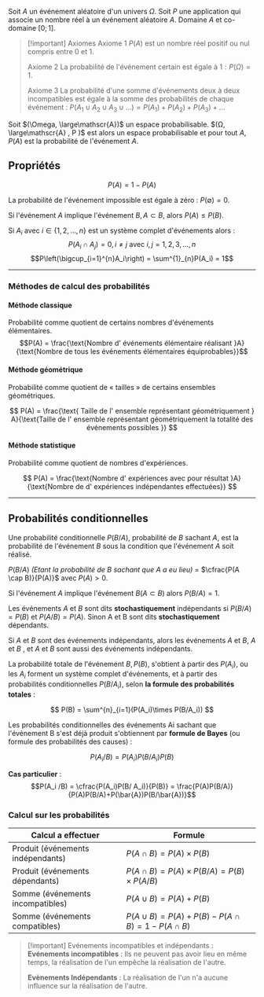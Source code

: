 Soit $A$ un événement aléatoire d'un univers $\Omega$. 
Soit $P$ une application qui associe un nombre réel à un événement aléatoire $A$. 
Domaine $A$ et co-domaine $[0 ; 1]$. 

>[!important] Axiomes
>Axiome 1 
> $P(A)$ est un nombre réel positif ou nul compris entre $0$ et $1$. 
> 
> Axiome 2 
> La probabilité de l'événement certain est égale à $1 : P(\Omega) = 1$. 
> 
> Axiome 3
> La probabilité d'une somme d'événements deux à deux incompatibles est égale à la somme des probabilités de chaque événement : $P(A_1 \cup A_2 \cup A_3 \cup \dots) = P(A_1) + P(A_2) + P(A_3) + \dots$

Soit $(\Omega, \large\mathscr{A})$ un espace probabilisable. 
$(Ω, \large\mathscr{A} , P )$ est alors un espace probabilisable et pour tout $A, P(A)$ est la probabilité de l'événement $A$. 

## Propriétés 
$$P (A) = 1 − P (A)$$


La probabilité de l'événement impossible est égale à zéro : $P(\emptyset) = 0$. 

Si l'événement $A$ implique l'événement $B, A \subset B$, alors $P(A) \leq P(B)$. 

Si $A_i$ avec $i \in \{ 1, 2, …, n \}$ est un système complet d'événements alors : 
$$P(A_i \cap A_j) = 0, i \neq j \text{ avec } i, j = 1, 2, 3, \dots, n$$
$$P\left(\bigcup_{i=1}^{n}A_i\right) = \sum^{1}_{n}P(A_i) = 1$$

---
### Méthodes de calcul des probabilités 

#### Méthode classique 

Probabilité comme quotient de certains nombres d'événements élémentaires. 
$$P(A) = \frac{\text{Nombre d' événements élémentaire réalisant }A}{\text{Nombre de tous les événements élémentaires équiprobables}}$$

#### Méthode géométrique 
Probabilité comme quotient de « tailles » de certains ensembles géométriques. 

$$
P(A) = \frac{\text{ Taille de l' ensemble représentant géométriquement } A}{\text{Taille de l' ensemble représentant géométriquement la totalité des événements possibles }}
$$
#### Méthode statistique 
Probabilité comme quotient de nombres d'expériences. 

$$
P(A) = \frac{\text{Nombre d' expériences avec pour résultat }A}{\text{Nombre de d' expériences indépendantes effectuées}}
$$

---
## Probabilités conditionnelles 

Une probabilité conditionnelle $P(B/A)$, probabilité de $B$ sachant $A$, est la probabilité de l'événement $B$ sous la condition que l'événement $A$ soit réalisé. 

$P(B/ A)$ *(Etant la probabilité de $B$ sachant que $A$ a eu lieu)*  = $\cfrac{P(A \cap B)}{P(A)}$ avec $P(A) > 0$. 

Si l'événement $A$ implique l'événement $B (A \subset B)$ alors $P(B/A) = 1$. 

Les événements $A$ et $B$ sont dits **stochastiquement** indépendants si $P(B/A) = P(B)$ et $P(A/B) = P(A)$. 
Sinon A et B sont dits **stochastiquement** dépendants. 

Si $A$ et $B$ sont des événements indépendants, alors les événements $A$ et $B$, $A$ et $B$ , et $A$ et $B$ sont aussi des événements indépendants. 

La probabilité totale de l'événement $B, P(B)$, s'obtient à partir des $P(A_i)$, ou les $A_i$ forment un système complet d'événements, et à partir des probabilités conditionnelles $P(B/A_i)$, selon **la formule des probabilités totales** :

$$
P(B) = \sum^{n}_{i=1}(P(A_i)\times P(B/A_i))
$$

Les probabilités conditionnelles des événements Ai sachant que l'événement B s'est déjà produit s'obtiennent par **formule de Bayes** (ou formule des probabilités des causes) :

$$P(A_i /B) = P(A_i)P(B/ A_i) P(B)$$

**Cas particulier** : 
$$P(A_i /B) = \cfrac{P(A_i)P(B/ A_i)}{P(B)} = \frac{P(A)P(B/A)}{P(A)P(B/A)+P(\bar{A})P(B/\bar{A})}$$

### Calcul sur les probabilités 

| Calcul a effectuer                | Formule                                                    |
| --------------------------------- | ---------------------------------------------------------- |
| Produit (événements indépendants) | $P(A \cap B) = P(A) \times P(B)$                           |
| Produit (événements dépendants)   | $P(A\cap B) = P(A)\times P(B/A) = P(B)\times P(A/B)$       |
| Somme (événements incompatibles)  | $P(A\cup B) = P(A) + P(B)$                                 |
| Somme (événements compatibles)    | $P(A\cup B) = P(A) + P(B) − P(A \cap B) = 1 − P(A \cap B)$ |

>[!important] Evénements incompatibles et indépendants : 
>**Evénements incompatibles** : Ils ne peuvent pas avoir lieu en même temps, la réalisation de l'un empêche la réalisation de l'autre.
>
> **Evènements Indépendants** : La réalisation de l'un n'a aucune influence sur la réalisation de l'autre. 

